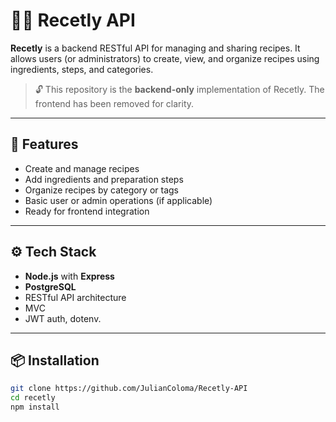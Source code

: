 # 🧑‍🍳 Recetly API

**Recetly** is a backend RESTful API for managing and sharing recipes. It allows users (or administrators) to create, view, and organize recipes using ingredients, steps, and categories.

> 🔓 This repository is the **backend-only** implementation of Recetly. The frontend has been removed for clarity.

---

## 🚀 Features

- Create and manage recipes
- Add ingredients and preparation steps
- Organize recipes by category or tags
- Basic user or admin operations (if applicable)
- Ready for frontend integration

---

## ⚙️ Tech Stack

- **Node.js** with **Express**
- **PostgreSQL** 
- RESTful API architecture
- MVC
- JWT auth, dotenv.

---

## 📦 Installation

```bash
git clone https://github.com/JulianColoma/Recetly-API
cd recetly
npm install
